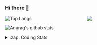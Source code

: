 ### Hi there 👋

<!--
**tao8687/tao8687** is a ✨ _special_ ✨ repository because its `README.md` (this file) appears on your GitHub profile.

Here are some ideas to get you started:

- 🔭 I’m currently working on ...
- 🌱 I’m currently learning ...
- 👯 I’m looking to collaborate on ...
- 🤔 I’m looking for help with ...
- 💬 Ask me about ...
- 📫 How to reach me: ...
- 😄 Pronouns: ...
- ⚡ Fun fact: ...
-->

<img align='right' src="https://media.giphy.com/media/M9gbBd9nbDrOTu1Mqx/giphy.gif" width="240">

  
![Top Langs](https://github-readme-stats.vercel.app/api/top-langs/?username=tao8687&layout=compact&title_color=23238E&text_color=A67D3D)

![Anurag's github stats](https://github-readme-stats.vercel.app/api?username=tao8687&show_icons=true&&text_color=A67D3D&title_color=23238E&show_icons=false&count_private=true&hide=stars)

<details>
  <summary>:zap: Coding Stats</summary>
  <br>
    
<!--START_SECTION:waka-->
![Profile Views](http://img.shields.io/badge/Profile%20Views-1-blue)

**🐱 My GitHub Data** 

> 📦 1.5 MB Used in GitHub's Storage 
 > 
> 🏆 358 Contributions in the Year 2024
 > 
> 🚫 Not Opted to Hire
 > 
> 📜 62 Public Repositories 
 > 
> 🔑 25 Private Repositories 
 > 
**I'm an Early 🐤** 

```text
🌞 Morning                1574 commits        ██████████████████████░░░   88.08 % 
🌆 Daytime                90 commits          █░░░░░░░░░░░░░░░░░░░░░░░░   05.04 % 
🌃 Evening                119 commits         ██░░░░░░░░░░░░░░░░░░░░░░░   06.66 % 
🌙 Night                  4 commits           ░░░░░░░░░░░░░░░░░░░░░░░░░   00.22 % 
```
📅 **I'm Most Productive on Wednesday** 

```text
Monday                   256 commits         ████░░░░░░░░░░░░░░░░░░░░░   14.33 % 
Tuesday                  243 commits         ███░░░░░░░░░░░░░░░░░░░░░░   13.60 % 
Wednesday                313 commits         ████░░░░░░░░░░░░░░░░░░░░░   17.52 % 
Thursday                 237 commits         ███░░░░░░░░░░░░░░░░░░░░░░   13.26 % 
Friday                   253 commits         ████░░░░░░░░░░░░░░░░░░░░░   14.16 % 
Saturday                 247 commits         ███░░░░░░░░░░░░░░░░░░░░░░   13.82 % 
Sunday                   238 commits         ███░░░░░░░░░░░░░░░░░░░░░░   13.32 % 
```


📊 **This Week I Spent My Time On** 

```text
🕑︎ Time Zone: Asia/Shanghai

💬 Programming Languages: 
C++                      7 hrs 51 mins       █████████████░░░░░░░░░░░░   52.71 % 
C                        3 hrs 4 mins        █████░░░░░░░░░░░░░░░░░░░░   20.65 % 
Other                    2 hrs 6 mins        ████░░░░░░░░░░░░░░░░░░░░░   14.18 % 
Markdown                 26 mins             █░░░░░░░░░░░░░░░░░░░░░░░░   03.00 % 
YAML                     23 mins             █░░░░░░░░░░░░░░░░░░░░░░░░   02.65 % 

🔥 Editors: 
Cursor                   8 hrs 6 mins        ██████████████░░░░░░░░░░░   54.36 % 
VS Code                  6 hrs 48 mins       ███████████░░░░░░░░░░░░░░   45.64 % 

🐱‍💻 Projects: 
src                      8 hrs 52 mins       ███████████████░░░░░░░░░░   59.54 % 
diffbot                  3 hrs 39 mins       ██████░░░░░░░░░░░░░░░░░░░   24.57 % 
ros_controllers          1 hr 20 mins        ██░░░░░░░░░░░░░░░░░░░░░░░   08.97 % 
ros_control              48 mins             █░░░░░░░░░░░░░░░░░░░░░░░░   05.38 % 
tami_robot               6 mins              ░░░░░░░░░░░░░░░░░░░░░░░░░   00.67 % 

💻 Operating System: 
Linux                    14 hrs 54 mins      █████████████████████████   100.00 % 
```

**I Mostly Code in C++** 

```text
C++                      11 repos            ████████░░░░░░░░░░░░░░░░░   31.43 % 
Python                   10 repos            ███████░░░░░░░░░░░░░░░░░░   28.57 % 
JavaScript               2 repos             █░░░░░░░░░░░░░░░░░░░░░░░░   05.71 % 
Batchfile                1 repo              █░░░░░░░░░░░░░░░░░░░░░░░░   02.86 % 
HTML                     1 repo              █░░░░░░░░░░░░░░░░░░░░░░░░   02.86 % 
```



**Timeline**

![Lines of Code chart](https://raw.githubusercontent.com/tao8687/tao8687/master/assets/bar_graph.png)


 Last Updated on 01/12/2024 02:01:54 UTC
<!--END_SECTION:waka-->
</details>
